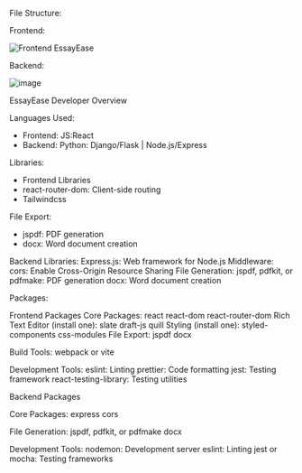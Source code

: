 File Structure: 

Frontend: 

![Frontend EssayEase](https://github.com/user-attachments/assets/a9ec21bc-f0e4-4375-bc73-302abf454d56)


Backend:

![image](https://github.com/user-attachments/assets/52f214d5-1b4c-4033-8155-22af07a887ec)

EssayEase Developer Overview


Languages Used: 
- Frontend: JS:React
- Backend: Python: Django/Flask | Node.js/Express

Libraries: 
- Frontend Libraries
- react-router-dom: Client-side routing
- Tailwindcss
  
File Export:
- jspdf: PDF generation
- docx: Word document creation

Backend Libraries:
Express.js: Web framework for Node.js
Middleware:
cors: Enable Cross-Origin Resource Sharing
File Generation:
jspdf, pdfkit, or pdfmake: PDF generation
docx: Word document creation


Packages:

Frontend Packages
Core Packages:
react
react-dom
react-router-dom
Rich Text Editor (install one):
slate
draft-js
quill
Styling (install one):
styled-components
css-modules
File Export:
jspdf
docx


Build Tools:
webpack or vite


Development Tools:
eslint: Linting
prettier: Code formatting
jest: Testing framework
react-testing-library: Testing utilities

Backend Packages

Core Packages:
express
cors


File Generation:
jspdf, pdfkit, or pdfmake
docx


Development Tools:
nodemon: Development server
eslint: Linting
jest or mocha: Testing frameworks
